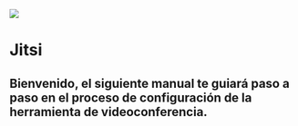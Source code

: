 ![](https://pbs.twimg.com/profile_images/651990494898077696/F0VxeYZj_400x400.png)


# **Jitsi**

## Bienvenido, el siguiente manual te guiará paso a paso en el proceso de configuración de la herramienta de videoconferencia.